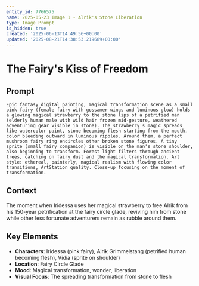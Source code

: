 ```yaml
---
entity_id: 7766575
name: 2025-05-23 Image 1 - Alrik's Stone Liberation
type: Image Prompt
is_hidden: true
created: '2025-06-13T14:49:56+00:00'
updated: '2025-08-21T14:38:53.219689+00:00'
---
```


# The Fairy's Kiss of Freedom

## Prompt

```
Epic fantasy digital painting, magical transformation scene as a small pink fairy (female fairy with gossamer wings and luminous glow) holds a glowing magical strawberry to the stone lips of a petrified man (elderly human male with wild hair frozen mid-gesture, weathered adventuring gear visible in stone). The strawberry's magic spreads like watercolor paint, stone becoming flesh starting from the mouth, color bleeding outward in luminous ripples. Around them, a perfect mushroom fairy ring encircles other broken stone figures. A tiny sprite (small fairy companion) is visible on the man's stone shoulder, also beginning to transform. Forest light filters through ancient trees, catching on fairy dust and the magical transformation. Art style: ethereal, painterly, magical realism with flowing color transitions, ArtStation quality. Close-up focusing on the moment of transformation.

```

## Context

The moment when Iridessa uses her magical strawberry to free Alrik from his 150-year petrification at the fairy circle glade, reviving him from stone while other less fortunate adventurers remain as rubble around them.

## Key Elements

- **Characters**: Iridessa (pink fairy), Alrik Grimmelstang (petrified human becoming flesh), Vidia (sprite on shoulder)
- **Location**: Fairy Circle Glade
- **Mood**: Magical transformation, wonder, liberation
- **Visual Focus**: The spreading transformation from stone to flesh